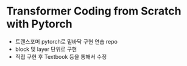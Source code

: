 # Transformer Coding from Scratch with Pytorch
- 트랜스포머 pytorch로 밑바닥 구현 연습 repo
- block 및 layer 단위로 구현
- 직접 구현 후 Textbook 등을 통해서 수정